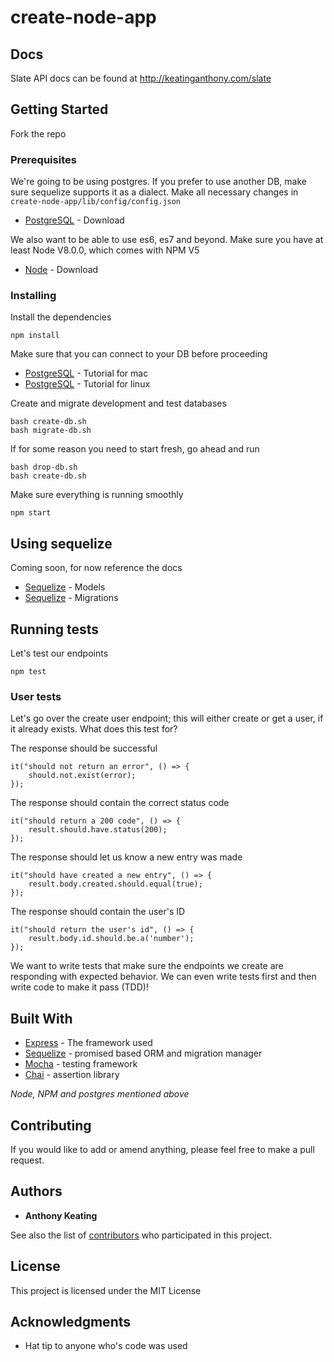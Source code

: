 # create-node-app

## Docs

Slate API docs can be found at http://keatinganthony.com/slate

## Getting Started

Fork the repo

### Prerequisites

We're going to be using postgres. If you prefer to use another DB, make sure sequelize supports it as a dialect. Make all necessary changes in
```create-node-app/lib/config/config.json ```

* [PostgreSQL](https://www.postgresql.org/download/) - Download

We also want to be able to use es6, es7 and beyond. Make sure you have at least Node V8.0.0, which comes with NPM V5

* [Node](https://nodejs.org/en/download/) - Download

### Installing

Install the dependencies

```
npm install
```

Make sure that you can connect to your DB before proceeding
* [PostgreSQL](https://www.postgresql.org/download/) - Tutorial for mac
* [PostgreSQL](http://suite.opengeo.org/docs/latest/dataadmin/pgGettingStarted/firstconnect.html) - Tutorial for linux

Create and migrate development and test databases

```
bash create-db.sh
bash migrate-db.sh
```

If for some reason you need to start fresh, go ahead and run
```
bash drop-db.sh
bash create-db.sh
```

Make sure everything is running smoothly
```
npm start
```

## Using sequelize
Coming soon, for now reference the docs
* [Sequelize](http://docs.sequelizejs.com/manual/tutorial/models-definition.html) - Models
* [Sequelize](http://docs.sequelizejs.com/manual/tutorial/migrations.html) - Migrations


## Running tests

Let's test our endpoints

```
npm test
```

### User tests

Let's go over the create user endpoint; this will either create or get a user, if it already exists. What does this test for?

The response should be successful

```
it("should not return an error", () => {
    should.not.exist(error);
});
```

The response should contain the correct status code
```
it("should return a 200 code", () => {
    result.should.have.status(200);
});
```

The response should let us know a new entry was made
```
it("should have created a new entry", () => {
    result.body.created.should.equal(true);
});
```

The response should contain the user's ID
```
it("should return the user's id", () => {
    result.body.id.should.be.a('number');
}); 
```
We want to write tests that make sure the endpoints we create are responding with expected behavior. We can even write tests first and then write code to make it pass (TDD)!

## Built With

* [Express](https://expressjs.com/) - The framework used
* [Sequelize](http://docs.sequelizejs.com/) - promised based ORM and migration manager
* [Mocha](https://mochajs.org/) - testing framework
* [Chai](http://chaijs.com/) - assertion library

*Node, NPM and postgres mentioned above*

## Contributing

If you would like to add or amend anything, please feel free to make a pull request.

## Authors

* **Anthony Keating** 

See also the list of [contributors](https://github.com/anthonyk1225/create-node-app/graphs/contributors) who participated in this project.

## License

This project is licensed under the MIT License

## Acknowledgments

* Hat tip to anyone who's code was used
